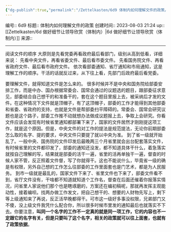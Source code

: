 ```yaml
---
{"dg-publish":true,"permalink":"/Zettelkasten/6d9 体制内如何理解文件的政策/","dgPassFrontmatter":true}
---
```


编号:: 6d9
标题:: 体制内如何理解文件的政策
创建时间:: 2023-08-03 21:24
up:: [[Zettelkasten/6d 做好细节让领导欣赏（体制内）\|6d 做好细节让领导欣赏（体制内）]]
来源:: 

---
阅读文件的顺序
大原则是先看党委再看政府最后看部门，级别从高到低看，详细来说：
先看中央文件，再看省委文件、最后看市委文件。
先看国务院文件、再看省政府文件、最后看市政府文件。
依次看部委通知、省厅通知和市局通知，这是理解工作的顺序。干活的话就反过来，从下往上看，先部门后政府最后看党委。

要理解文件，就得知道文件是怎么来的。
很多时候并不是中央和国务院给部委安排工作，而是中办、国办根据常委会、国常会通过的议题选的题目，跟部委征求意见，部委结合自己想干的和准备干的，套在这个题目里报上去，被采纳后才发的文件。在这种情况下文件就是顶帽子，有了这顶帽子，部委的工作才能得到其他部委和省委、省政府的支持，也就是文件是帮部委扫平障碍的。常委会、国常会研究议题也是这个路子，部委工作推不动就想办法做成议题报上去，争取上会研究。你看文件应该会发现有时候省里通知都部署下来了，国家的文件居然才刚刚提这项工作，就是这个原因。但是，中央文件的对工作的提法是规范提法，无论你前期部委怎么取的名字、提的要求，中央文件只要提了就以中央为准。
到了省一级就开始乱了。一般中央、国务院的文件印发后最晚两三个月省里就会出台配套落实文件，有时候省里的文件都印发了，部委的通知还没发，都不知道具体干什么，着急落实就按自己理解的写，结果就是部委的活干一遍，省里的活再单独干一遍，督查的时候人家不管，反正照着文件督，写了你就得干。这也不能说什么，毕竟省一级的确是有权限，另外自己想的工作怎么往部委的工作里面套也是门艺术，都是为人民服务。
到市一级就是最乱的，国家文件下来了、省里文件也下来了，部委文件看不到，省厅文件没有，干啥都不知道就知道个工作名，督查在后面还催着你报落实情况，问省里人家说他们那个也是瞎琢磨的，方案还在编初稿呢，那就再发挥主观能动性，接着编呗。找两办做工作发文，把自己想干的、想要的人财物先写上，剩下等上级通知来了再说，反正活早晚都得干。可市这一级好多事没权限，兄弟部门又不傻，没上级文件我凭什么配合你，所以很多时候市里发的通知最后也就落实不下去。你要注意，**叫同一个名字的工作不一定真的就是同一项工作，它的内容也不一定跟它的名字有关，但是只要叫了这个名字，相关的政策就可以往上面套，也就有了政策依据**。
